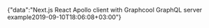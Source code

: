 {"data":"Next.js React Apollo client with Graphcool GraphQL server example2019-09-10T18:06:08+03:00"}
